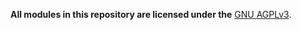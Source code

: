 **All modules in this repository are licensed under the** [GNU AGPLv3](https://www.gnu.org/licenses/agpl-3.0.html).
